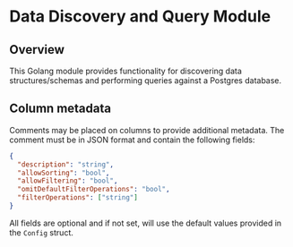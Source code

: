 # Data Discovery and Query Module

## Overview

This Golang module provides functionality for discovering data structures/schemas and performing queries against a Postgres database.

## Column metadata

Comments may be placed on columns to provide additional metadata. The comment must be in JSON format and contain the following fields:

```json
{
  "description": "string",
  "allowSorting": "bool",
  "allowFiltering": "bool",
  "omitDefaultFilterOperations": "bool",
  "filterOperations": ["string"]
}
```

All fields are optional and if not set, will use the default values provided in the `Config` struct.
